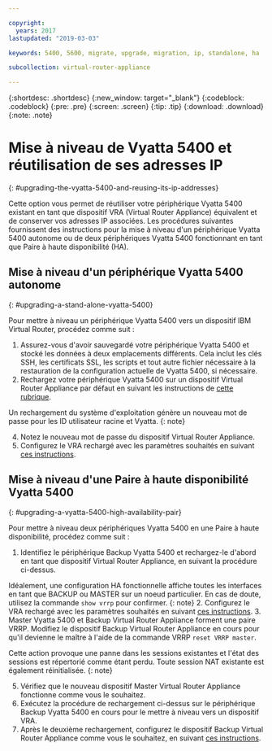 ```yaml
---

copyright:
  years: 2017
lastupdated: "2019-03-03"

keywords: 5400, 5600, migrate, upgrade, migration, ip, standalone, ha

subcollection: virtual-router-appliance

---
```


{:shortdesc: .shortdesc}
{:new_window: target="_blank"}
{:codeblock: .codeblock}
{:pre: .pre}
{:screen: .screen}
{:tip: .tip}
{:download: .download}
{:note: .note}

# Mise à niveau de Vyatta 5400 et réutilisation de ses adresses IP 
{: #upgrading-the-vyatta-5400-and-reusing-its-ip-addresses}

Cette option vous permet de réutiliser votre périphérique Vyatta 5400 existant en tant que dispositif VRA (Virtual Router Appliance) équivalent et de conserver vos adresses IP associées. Les procédures suivantes fournissent des instructions pour la mise à niveau d'un périphérique Vyatta 5400 autonome ou de deux périphériques Vyatta 5400 fonctionnant en tant que Paire à haute disponibilité (HA). 

## Mise à niveau d'un périphérique Vyatta 5400 autonome 
{: #upgrading-a-stand-alone-vyatta-5400}

Pour mettre à niveau un périphérique Vyatta 5400 vers un dispositif IBM Virtual Router, procédez comme suit : 

1. Assurez-vous d'avoir sauvegardé votre périphérique Vyatta 5400 et stocké les données à deux emplacements différents. Cela inclut les clés SSH, les certificats SSL, les scripts et tout autre fichier nécessaire à la restauration de la configuration actuelle de Vyatta 5400, si nécessaire. 
2. Rechargez votre périphérique Vyatta 5400 sur un dispositif Virtual Router Appliance par défaut en suivant les instructions de [cette rubrique](/docs/infrastructure/virtual-router-appliance?topic=virtual-router-appliance-reloading-the-os). 

  Un rechargement du système d'exploitation génère un nouveau mot de passe pour les ID utilisateur racine et Vyatta.
  {: note}

4. Notez le nouveau mot de passe du dispositif Virtual Router Appliance.
5. Configurez le VRA rechargé avec les paramètres souhaités en suivant [ces instructions](/docs/infrastructure/virtual-router-appliance?topic=virtual-router-appliance-accessing-and-configuring-the-ibm-virtual-router-appliance). 

## Mise à niveau d'une Paire à haute disponibilité Vyatta 5400 
{: #upgrading-a-vyatta-5400-high-availability-pair}

Pour mettre à niveau deux périphériques Vyatta 5400 en une Paire à haute disponibilité, procédez comme suit : 

1. Identifiez le périphérique Backup Vyatta 5400 et rechargez-le d'abord en tant que dispositif Virtual Router Appliance, en suivant la procédure ci-dessus. 

  Idéalement, une configuration HA fonctionnelle affiche toutes les interfaces en tant que BACKUP ou MASTER sur un noeud particulier. En cas de doute, utilisez la commande `show vrrp` pour confirmer.
  {: note}
2. Configurez le VRA rechargé avec les paramètres souhaités en suivant [ces instructions](/docs/infrastructure/virtual-router-appliance?topic=virtual-router-appliance-accessing-and-configuring-the-ibm-virtual-router-appliance). 
3. Master Vyatta 5400 et Backup Virtual Router Appliance forment une paire VRRP. Modifiez le dispositif Backup Virtual Router Appliance en cours pour qu'il devienne le maître à l'aide de la commande VRRP `reset VRRP master`. 

  Cette action provoque une panne dans les sessions existantes et l'état des sessions est répertorié comme étant perdu. Toute session NAT existante est également réinitialisée.
  {: note}

5. Vérifiez que le nouveau dispositif Master Virtual Router Appliance fonctionne comme vous le souhaitez. 
6. Exécutez la procédure de rechargement ci-dessus sur le périphérique Backup Vyatta 5400 en cours pour le mettre à niveau vers un dispositif VRA. 
7. Après le deuxième rechargement, configurez le dispositif Backup Virtual Router Appliance comme vous le souhaitez, en suivant [ces instructions](/docs/infrastructure/virtual-router-appliance?topic=virtual-router-appliance-accessing-and-configuring-the-ibm-virtual-router-appliance). 
